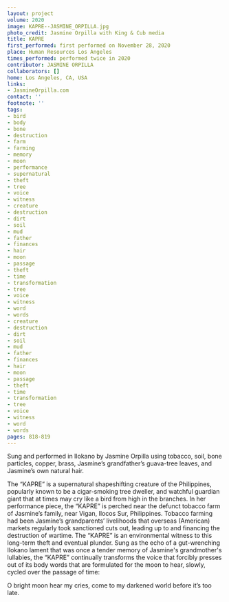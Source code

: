 ```yaml
---
layout: project
volume: 2020
image: KAPRE--JASMINE_ORPILLA.jpg
photo_credit: Jasmine Orpilla with King & Cub media
title: KAPRE
first_performed: first performed on November 28, 2020
place: Human Resources Los Angeles
times_performed: performed twice in 2020
contributor: JASMINE ORPILLA
collaborators: []
home: Los Angeles, CA, USA
links:
- JasmineOrpilla.com
contact: ''
footnote: ''
tags:
- bird
- body
- bone
- destruction
- farm
- farming
- memory
- moon
- performance
- supernatural
- theft
- tree
- voice
- witness
- creature
- destruction
- dirt
- soil
- mud
- father
- finances
- hair
- moon
- passage
- theft
- time
- transformation
- tree
- voice
- witness
- word
- words
- creature
- destruction
- dirt
- soil
- mud
- father
- finances
- hair
- moon
- passage
- theft
- time
- transformation
- tree
- voice
- witness
- word
- words
pages: 818-819
---
```


Sung and performed in Ilokano by Jasmine Orpilla using tobacco, soil, bone particles, copper, brass, Jasmine’s grandfather’s guava-tree leaves, and Jasmine’s own natural hair.

The “KAPRE” is a supernatural shapeshifting creature of the Philippines, popularly known to be a cigar-smoking tree dweller, and watchful guardian giant that at times may cry like a bird from high in the branches. In her performance piece, the “KAPRE” is perched near the defunct tobacco farm of Jasmine’s family, near Vigan, Ilocos Sur, Philippines. Tobacco farming had been Jasmine’s grandparents’ livelihoods that overseas (American) markets regularly took sanctioned cuts out, leading up to and financing the destruction of wartime. The “KAPRE” is an environmental witness to this long-term theft and eventual plunder. Sung as the echo of a gut-wrenching Ilokano lament that was once a tender memory of Jasmine's grandmother's lullabies, the “KAPRE” continually transforms the voice that forcibly presses out of its body words that are formulated for the moon to hear, slowly, cycled over the passage of time:

O bright moon hear my cries, come to my darkened world before it’s too late.